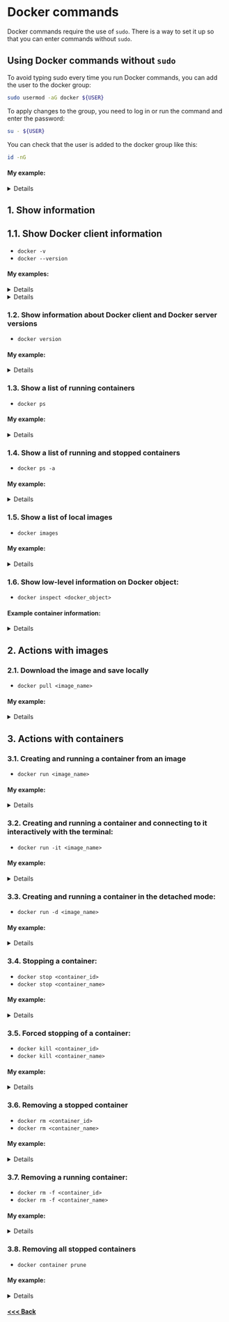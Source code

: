 # Docker commands

Docker commands require the use of `sudo`. There is a way to set it up so that you can enter commands without `sudo`.

## Using Docker commands without `sudo`

To avoid typing sudo every time you run Docker commands, you can add the user to the docker group:

```bash
sudo usermod -aG docker ${USER}
```

To apply changes to the group, you need to log in or run the command and enter the password:

```bash
su - ${USER}
```

You can check that the user is added to the docker group like this:

```bash
id -nG
```

#### My example:

<details>

```bash
nickeld28@DockerVM:~$ sudo usermod -aG docker ${USER}
nickeld28@DockerVM:~$ id -nG
nickeld28@DockerVM:~$ su - ${USER}
Password: 
nickeld28@DockerVM:~$ id -nG
nickeld28 adm cdrom sudo dip plugdev lpadmin lxd sambashare docker
nickeld28@DockerVM:~$ docker ps
CONTAINER ID   IMAGE     COMMAND   CREATED   STATUS    PORTS     NAMES
```

</details>

## 1. Show information

## 1.1. Show Docker client information

* `docker -v`
* `docker --version`

#### Мy examples:

<details>

```bash
nickeld28@DockerVM:~$ docker -v
Docker version 25.0.4, build 1a576c5
```

</details>

<details>

```bash
nickeld28@DockerVM:~$ docker --version
Docker version 25.0.4, build 1a576c5
```

</details>

### 1.2. Show information about Docker client and Docker server versions

* `docker version`

#### My example:

<details>

```bash
nickeld28@DockerVM:~$ docker version
Client: Docker Engine - Community
Version:           25.0.4
API version:       1.44
Go version:        go1.21.8
Git commit:        1a576c5
Built:             Wed Mar  6 16:32:12 2024
OS/Arch:           linux/amd64
Context:           default

Server: Docker Engine - Community
Engine:
Version:          25.0.4
API version:      1.44 (minimum version 1.24)
Go version:       go1.21.8
Git commit:       061aa95
Built:            Wed Mar  6 16:32:12 2024
OS/Arch:          linux/amd64
Experimental:     false
containerd:
Version:          1.6.28
GitCommit:        ae07eda36dd25f8a1b98dfbf587313b99c0190bb
runc:
Version:          1.1.12
GitCommit:        v1.1.12-0-g51d5e94
docker-init:
Version:          0.19.0
GitCommit:        de40ad0
```

</details>

### 1.3. Show a list of running containers

* `docker ps`

#### My example:

<details>

```bash
nickeld28@DockerVM:~$ docker ps
CONTAINER ID   IMAGE     COMMAND   CREATED   STATUS    PORTS     NAMES
```

</details>

### 1.4. Show a list of running and stopped containers

* `docker ps -a`

#### My example:

<details>

```bash
nickeld28@DockerVM:~$ docker ps -a
CONTAINER ID   IMAGE         COMMAND    CREATED              STATUS                          PORTS     NAMES
425f7f79867b   hello-world   "/hello"   About a minute ago   Exited (0) About a minute ago             adoring_jones
```

</details>

### 1.5. Show a list of local images

* `docker images`

#### My example:

<details>

```bash
nickeld28@DockerVM:~$ docker images
REPOSITORY    TAG       IMAGE ID       CREATED         SIZE
hello-world   latest    d2c94e258dcb   10 months ago   13.3kB
```

</details>

### 1.6. Show low-level information on Docker object:

* `docker inspect <docker_object>`

#### Example container information:

<details>

```bash
nickeld28@DockerVM:~$ docker inspect 5299500decf3
[
    {
        "Id": "5299500decf357a7e684b96ba62ad55c101b36fdc9fb12a0d4399bec08287e4d",
        "Created": "2024-03-17T08:50:29.626389178Z",
        "Path": "/hello",
        "Args": [],
        "State": {
            "Status": "exited",
            "Running": false,
            "Paused": false,
            "Restarting": false,
            "OOMKilled": false,
            "Dead": false,
            "Pid": 0,
            "ExitCode": 0,
            "Error": "",
            "StartedAt": "2024-03-17T08:50:29.907917432Z",
            "FinishedAt": "2024-03-17T08:50:29.908546831Z"
        },
        "Image": "sha256:d2c94e258dcb3c5ac2798d32e1249e42ef01cba4841c2234249495f87264ac5a",
        "ResolvConfPath": "/var/lib/docker/containers/5299500decf357a7e684b96ba62ad55c101b36fdc9fb12a0d4399bec08287e4d/resolv.conf",
        "HostnamePath": "/var/lib/docker/containers/5299500decf357a7e684b96ba62ad55c101b36fdc9fb12a0d4399bec08287e4d/hostname",
        "HostsPath": "/var/lib/docker/containers/5299500decf357a7e684b96ba62ad55c101b36fdc9fb12a0d4399bec08287e4d/hosts",
        "LogPath": "/var/lib/docker/containers/5299500decf357a7e684b96ba62ad55c101b36fdc9fb12a0d4399bec08287e4d/5299500decf357a7e684b96ba62ad55c101b36fdc9fb12a0d4399bec08287e4d-json.log",
        "Name": "/quizzical_heyrovsky",
        "RestartCount": 0,
        "Driver": "overlay2",
        "Platform": "linux",
        "MountLabel": "",
        "ProcessLabel": "",
        "AppArmorProfile": "docker-default",
        "ExecIDs": null,
        "HostConfig": {
            "Binds": null,
            "ContainerIDFile": "",
            "LogConfig": {
                "Type": "json-file",
                "Config": {}
            },
            "NetworkMode": "default",
            "PortBindings": {},
            "RestartPolicy": {
                "Name": "no",
                "MaximumRetryCount": 0
            },
            "AutoRemove": false,
            "VolumeDriver": "",
            "VolumesFrom": null,
            "ConsoleSize": [
                24,
                80
            ],
            "CapAdd": null,
            "CapDrop": null,
            "CgroupnsMode": "private",
            "Dns": [],
            "DnsOptions": [],
            "DnsSearch": [],
            "ExtraHosts": null,
            "GroupAdd": null,
            "IpcMode": "private",
            "Cgroup": "",
            "Links": null,
            "OomScoreAdj": 0,
            "PidMode": "",
            "Privileged": false,
            "PublishAllPorts": false,
            "ReadonlyRootfs": false,
            "SecurityOpt": null,
            "UTSMode": "",
            "UsernsMode": "",
            "ShmSize": 67108864,
            "Runtime": "runc",
            "Isolation": "",
            "CpuShares": 0,
            "Memory": 0,
            "NanoCpus": 0,
            "CgroupParent": "",
            "BlkioWeight": 0,
            "BlkioWeightDevice": [],
            "BlkioDeviceReadBps": [],
            "BlkioDeviceWriteBps": [],
            "BlkioDeviceReadIOps": [],
            "BlkioDeviceWriteIOps": [],
            "CpuPeriod": 0,
            "CpuQuota": 0,
            "CpuRealtimePeriod": 0,
            "CpuRealtimeRuntime": 0,
            "CpusetCpus": "",
            "CpusetMems": "",
            "Devices": [],
            "DeviceCgroupRules": null,
            "DeviceRequests": null,
            "MemoryReservation": 0,
            "MemorySwap": 0,
            "MemorySwappiness": null,
            "OomKillDisable": null,
            "PidsLimit": null,
            "Ulimits": [],
            "CpuCount": 0,
            "CpuPercent": 0,
            "IOMaximumIOps": 0,
            "IOMaximumBandwidth": 0,
            "MaskedPaths": [
                "/proc/asound",
                "/proc/acpi",
                "/proc/kcore",
                "/proc/keys",
                "/proc/latency_stats",
                "/proc/timer_list",
                "/proc/timer_stats",
                "/proc/sched_debug",
                "/proc/scsi",
                "/sys/firmware",
                "/sys/devices/virtual/powercap"
            ],
            "ReadonlyPaths": [
                "/proc/bus",
                "/proc/fs",
                "/proc/irq",
                "/proc/sys",
                "/proc/sysrq-trigger"
            ]
        },
        "GraphDriver": {
            "Data": {
                "LowerDir": "/var/lib/docker/overlay2/1a1d867cfd0e0a058835db5441b83137f4fbd71ea51a9149a763b74bfeb87ba4-init/diff:/var/lib/docker/overlay2/a1d554c0d91292722238e9147b4e0a6f94f8a15ee7274161d52e097a45534a07/diff",
                "MergedDir": "/var/lib/docker/overlay2/1a1d867cfd0e0a058835db5441b83137f4fbd71ea51a9149a763b74bfeb87ba4/merged",
                "UpperDir": "/var/lib/docker/overlay2/1a1d867cfd0e0a058835db5441b83137f4fbd71ea51a9149a763b74bfeb87ba4/diff",
                "WorkDir": "/var/lib/docker/overlay2/1a1d867cfd0e0a058835db5441b83137f4fbd71ea51a9149a763b74bfeb87ba4/work"
            },
            "Name": "overlay2"
        },
        "Mounts": [],
        "Config": {
            "Hostname": "5299500decf3",
            "Domainname": "",
            "User": "",
            "AttachStdin": false,
            "AttachStdout": true,
            "AttachStderr": true,
            "Tty": false,
            "OpenStdin": false,
            "StdinOnce": false,
            "Env": [
                "PATH=/usr/local/sbin:/usr/local/bin:/usr/sbin:/usr/bin:/sbin:/bin"
            ],
            "Cmd": [
                "/hello"
            ],
            "Image": "hello-world",
            "Volumes": null,
            "WorkingDir": "/",
            "Entrypoint": null,
            "OnBuild": null,
            "Labels": {}
        },
        "NetworkSettings": {
            "Bridge": "",
            "SandboxID": "017ff0f47931fdd62cf39196e64c19e47260285d88b3d35b9761abca023f8e94",
            "SandboxKey": "/var/run/docker/netns/017ff0f47931",
            "Ports": {},
            "HairpinMode": false,
            "LinkLocalIPv6Address": "",
            "LinkLocalIPv6PrefixLen": 0,
            "SecondaryIPAddresses": null,
            "SecondaryIPv6Addresses": null,
            "EndpointID": "",
            "Gateway": "",
            "GlobalIPv6Address": "",
            "GlobalIPv6PrefixLen": 0,
            "IPAddress": "",
            "IPPrefixLen": 0,
            "IPv6Gateway": "",
            "MacAddress": "",
            "Networks": {
                "bridge": {
                    "IPAMConfig": null,
                    "Links": null,
                    "Aliases": null,
                    "MacAddress": "",
                    "NetworkID": "1e72fc86dd276d31d5ba662353719a81f215b6a78ace87a85a8c3f900b4067e3",
                    "EndpointID": "",
                    "Gateway": "",
                    "IPAddress": "",
                    "IPPrefixLen": 0,
                    "IPv6Gateway": "",
                    "GlobalIPv6Address": "",
                    "GlobalIPv6PrefixLen": 0,
                    "DriverOpts": null,
                    "DNSNames": null
                }
            }
        }
    }
]
```

</details>

## 2. Actions with images

### 2.1. Download the image and save locally

* `docker pull <image_name>`

#### My example:

<details>

```bash
nickeld28@DockerVM:~$ docker pull nginx
Using default tag: latest
latest: Pulling from library/nginx
8a1e25ce7c4f: Pull complete 
e78b137be355: Pull complete 
39fc875bd2b2: Pull complete 
035788421403: Pull complete 
87c3fb37cbf2: Pull complete 
c5cdd1ce752d: Pull complete 
33952c599532: Pull complete 
Digest: sha256:6db391d1c0cfb30588ba0bf72ea999404f2764febf0f1f196acd5867ac7efa7e
Status: Downloaded newer image for nginx:latest
docker.io/library/nginx:latest
```

</details>

## 3. Actions with containers

### 3.1. Creating and running a container from an image

* `docker run <image_name>`

#### My example:

<details>

```bash
nickeld28@DockerVM:~$ docker run busybox
Unable to find image 'busybox:latest' locally
latest: Pulling from library/busybox
7b2699543f22: Pull complete 
Digest: sha256:650fd573e056b679a5110a70aabeb01e26b76e545ec4b9c70a9523f2dfaf18c6
Status: Downloaded newer image for busybox:latest
```

</details>

### 3.2. Creating and running a container and connecting to it interactively with the terminal:

* `docker run -it <image_name>`

#### My example:

<details>

```bash
nickeld28@DockerVM:~$ docker run -it busybox
/ # ls
bin    etc    lib    proc   sys    usr
dev    home   lib64  root   tmp    var
/ # hostname
bc98423639e3
/ # hostname -i
172.17.0.2
/ # exit
```

</details>

### 3.3. Creating and running a container in the detached mode:

* `docker run -d <image_name>`

#### My example:

<details>

```bash
nickeld28@DockerVM:~$ docker run -d nginx
34bd60ce3cd02df873ba57fa9c9cb40d49f4ef16dd23228ccd6c1205d16da259
nickeld28@DockerVM:~$ 
```

</details>

### 3.4. Stopping a container:

* `docker stop <container_id>`
* `docker stop <container_name>`

#### My example:

<details>

```bash
nickeld28@DockerVM:~$ docker stop bc98423639e3
bc98423639e3

nickeld28@DockerVM:~$ docker stop laughing_tesla 
laughing_tesla
```

</details>

### 3.5. Forced stopping of a container:

* `docker kill <container_id>`
* `docker kill <container_name>`

#### My example:

<details>

```bash
nickeld28@DockerVM:~$ docker kill frosty_joliot 
frosty_joliot
```

</details>

### 3.6. Removing a stopped container

* `docker rm <container_id>`
* `docker rm <container_name>`

#### My example:

<details>

```bash
nickeld28@DockerVM:~$ docker ps -a
CONTAINER ID   IMAGE                COMMAND    CREATED          STATUS                      PORTS     NAMES
85b50b027080   hello-world:latest   "/hello"   18 seconds ago   Exited (0) 17 seconds ago             happy_pascal
3ca6e48096a5   hello-world          "/hello"   41 seconds ago   Exited (0) 41 seconds ago             epic_dijkstra
nickeld28@DockerVM:~$ docker rm epic_dijkstra 
epic_dijkstra
nickeld28@DockerVM:~$ docker rm 85b50b027080
85b50b027080
nickeld28@DockerVM:~$ docker ps -a
CONTAINER ID   IMAGE     COMMAND   CREATED   STATUS    PORTS     NAMES
```

</details>

### 3.7. Removing a running container:

* `docker rm -f <container_id>`
* `docker rm -f <container_name>`

#### My example:

<details>

```bash
nickeld28@DockerVM:~$ docker ps
CONTAINER ID   IMAGE     COMMAND   CREATED         STATUS         PORTS     NAMES
b03ecf604f30   busybox   "sh"      4 seconds ago   Up 4 seconds             sleepy_dhawan
nickeld28@DockerVM:~$ docker rm -f sleepy_dhawan
sleepy_dhawan
nickeld28@DockerVM:~$ docker ps
CONTAINER ID   IMAGE     COMMAND   CREATED   STATUS    PORTS     NAMES
```

</details>

### 3.8. Removing all stopped containers

* `docker container prune`

#### My example:

<details>

```bash
nickeld28@DockerVM:~$ docker container prune
WARNING! This will remove all stopped containers.
Are you sure you want to continue? [y/N] y
Deleted Containers:
dd2368af00b27bd1d75c243caae9cd77fedf164a780259df3659d1a1eb88f472
000775ce25222fa2aeb3edb5d47ddbd16385af9505e637c9f788e374d88e3fac
9f99ff12370fe6866486de88f98ad0f5822b7ce2248039a4e25d8dea60578981
0b9190afb9ed48e80b1fe9e6d32d763e7127a164661e95c600c5a04c523243f1
bc98423639e3a39e66c4b47aec0efd6ffc6ab8931a90047a7001be94424af150
Total reclaimed space: 114B
```

</details>

#### [<<< Back](/Summary.md)
